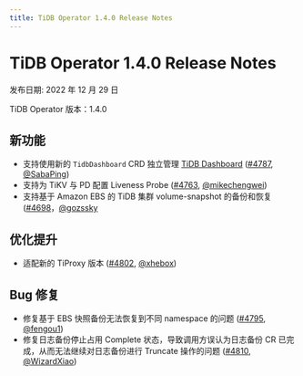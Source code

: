 ```yaml
---
title: TiDB Operator 1.4.0 Release Notes
---
```


# TiDB Operator 1.4.0 Release Notes

发布日期: 2022 年 12 月 29 日

TiDB Operator 版本：1.4.0

## 新功能

- 支持使用新的 `TidbDashboard` CRD 独立管理 [TiDB Dashboard](https://github.com/pingcap/tidb-dashboard) ([#4787](https://github.com/pingcap/tidb-operator/pull/4787), [@SabaPing](https://github.com/SabaPing))
- 支持为 TiKV 与 PD 配置 Liveness Probe ([#4763](https://github.com/pingcap/tidb-operator/pull/4763), [@mikechengwei](https://github.com/mikechengwei))
- 支持基于 Amazon EBS 的 TiDB 集群 volume-snapshot 的备份和恢复 ([#4698](https://github.com/pingcap/tidb-operator/pull/4698)，[@gozssky](https://github.com/gozssky)

## 优化提升

- 适配新的 TiProxy 版本 ([#4802](https://github.com/pingcap/tidb-operator/pull/4802), [@xhebox](https://github.com/xhebox))

## Bug 修复

- 修复基于 EBS 快照备份无法恢复到不同 namespace 的问题 ([#4795](https://github.com/pingcap/tidb-operator/pull/4795), [@fengou1](https://github.com/fengou1))
- 修复日志备份停止占用 Complete 状态，导致调用方误认为日志备份 CR 已完成，从而无法继续对日志备份进行 Truncate 操作的问题 ([#4810](https://github.com/pingcap/tidb-operator/pull/4810), [@WizardXiao](https://github.com/WizardXiao))
